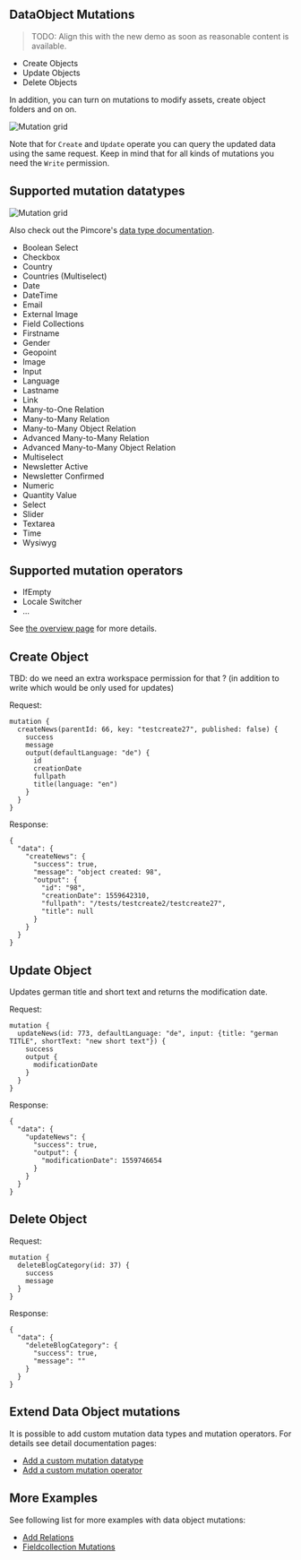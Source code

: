 ## DataObject Mutations

>TODO: Align this with the new demo as soon as reasonable content is available.
 
* Create Objects
* Update Objects
* Delete Objects

In addition, you can turn on mutations to modify assets, create object folders and on on.
 

![Mutation grid](../../img/graphql/mutation_grid.png)
 
Note that for `Create` and `Update` operate you can query the updated data using the same request.
Keep in mind that for all kinds of mutations you need the `Write` permission.

## Supported mutation datatypes

![Mutation grid](../../img/graphql/mutation_grid.png)

Also check out the Pimcore's [data type documentation](https://pimcore.com/docs/6.x/Development_Documentation/Objects/Object_Classes/Data_Types/index.html). 

* Boolean Select
* Checkbox
* Country
* Countries (Multiselect)
* Date
* DateTime
* Email
* External Image
* Field Collections
* Firstname
* Gender
* Geopoint
* Image
* Input
* Language
* Lastname
* Link
* Many-to-One Relation
* Many-to-Many Relation
* Many-to-Many Object Relation
* Advanced Many-to-Many Relation
* Advanced Many-to-Many Object Relation
* Multiselect
* Newsletter Active
* Newsletter Confirmed
* Numeric
* Quantity Value
* Select
* Slider
* Textarea
* Time
* Wysiwyg

## Supported mutation operators

* IfEmpty
* Locale Switcher
* ...

See [the overview page](./21_Mutation_Operators.md) for more details.

## Create Object

TBD: do we need an extra workspace permission for that ? (in addition to write which would be only used for updates)

Request:
```
mutation {
  createNews(parentId: 66, key: "testcreate27", published: false) {
    success
    message
    output(defaultLanguage: "de") {
      id      
      creationDate
      fullpath
      title(language: "en")
    }
  }
}
```

Response:
```
{
  "data": {
    "createNews": {
      "success": true,
      "message": "object created: 98",
      "output": {
        "id": "98",
        "creationDate": 1559642310,
        "fullpath": "/tests/testcreate2/testcreate27",
        "title": null
      }
    }
  }
}
```

## Update Object

Updates german title and short text and returns the modification date. 

Request:
```
mutation {
  updateNews(id: 773, defaultLanguage: "de", input: {title: "german TITLE", shortText: "new short text"}) {
    success
    output {
      modificationDate
    }
  }
}
```

Response:
```
{
  "data": {
    "updateNews": {
      "success": true,
      "output": {
        "modificationDate": 1559746654
      }
    }
  }
}
```

## Delete Object

Request:
```
mutation {
  deleteBlogCategory(id: 37) {
    success
    message
  }
}
```

Response:
```
{
  "data": {
    "deleteBlogCategory": {
      "success": true,
      "message": ""
    }
  }
}
```




## Extend Data Object mutations
It is possible to add custom mutation data types and mutation operators. For details see detail documentation
pages: 
* [Add a custom mutation datatype](./25_Add_Custom_Mutation_Datatype.md)
* [Add a custom mutation operator](./26_Add_Custom_Mutation_Operator.md)


## More Examples
See following list for more examples with data object mutations:

- [Add Relations](./24_Mutation_Samples/10_Sample_Add_Relations.md)
- [Fieldcollection Mutations](./24_Mutation_Samples/15_Fieldcollection_Mutations.md)
